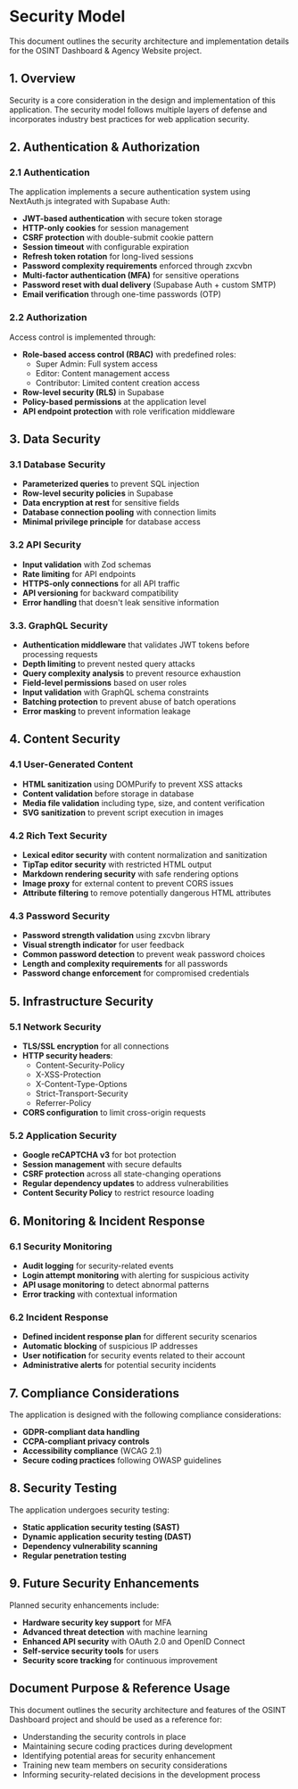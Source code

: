 # Security Model

This document outlines the security architecture and implementation details for the OSINT Dashboard & Agency Website project.

## 1. Overview

Security is a core consideration in the design and implementation of this application. The security model follows multiple layers of defense and incorporates industry best practices for web application security.

## 2. Authentication & Authorization

### 2.1 Authentication

The application implements a secure authentication system using NextAuth.js integrated with Supabase Auth:

- **JWT-based authentication** with secure token storage
- **HTTP-only cookies** for session management
- **CSRF protection** with double-submit cookie pattern
- **Session timeout** with configurable expiration
- **Refresh token rotation** for long-lived sessions
- **Password complexity requirements** enforced through zxcvbn
- **Multi-factor authentication (MFA)** for sensitive operations
- **Password reset with dual delivery** (Supabase Auth + custom SMTP)
- **Email verification** through one-time passwords (OTP)

### 2.2 Authorization

Access control is implemented through:

- **Role-based access control (RBAC)** with predefined roles:
  - Super Admin: Full system access
  - Editor: Content management access
  - Contributor: Limited content creation access
- **Row-level security (RLS)** in Supabase
- **Policy-based permissions** at the application level
- **API endpoint protection** with role verification middleware

## 3. Data Security

### 3.1 Database Security

- **Parameterized queries** to prevent SQL injection
- **Row-level security policies** in Supabase
- **Data encryption at rest** for sensitive fields
- **Database connection pooling** with connection limits
- **Minimal privilege principle** for database access

### 3.2 API Security

- **Input validation** with Zod schemas
- **Rate limiting** for API endpoints
- **HTTPS-only connections** for all API traffic
- **API versioning** for backward compatibility
- **Error handling** that doesn't leak sensitive information

### 3.3. GraphQL Security

- **Authentication middleware** that validates JWT tokens before processing requests
- **Depth limiting** to prevent nested query attacks
- **Query complexity analysis** to prevent resource exhaustion
- **Field-level permissions** based on user roles
- **Input validation** with GraphQL schema constraints
- **Batching protection** to prevent abuse of batch operations
- **Error masking** to prevent information leakage

## 4. Content Security

### 4.1 User-Generated Content

- **HTML sanitization** using DOMPurify to prevent XSS attacks
- **Content validation** before storage in database
- **Media file validation** including type, size, and content verification
- **SVG sanitization** to prevent script execution in images

### 4.2 Rich Text Security

- **Lexical editor security** with content normalization and sanitization
- **TipTap editor security** with restricted HTML output
- **Markdown rendering security** with safe rendering options
- **Image proxy** for external content to prevent CORS issues
- **Attribute filtering** to remove potentially dangerous HTML attributes

### 4.3 Password Security

- **Password strength validation** using zxcvbn library
- **Visual strength indicator** for user feedback
- **Common password detection** to prevent weak password choices
- **Length and complexity requirements** for all passwords
- **Password change enforcement** for compromised credentials

## 5. Infrastructure Security

### 5.1 Network Security

- **TLS/SSL encryption** for all connections
- **HTTP security headers**:
  - Content-Security-Policy
  - X-XSS-Protection
  - X-Content-Type-Options
  - Strict-Transport-Security
  - Referrer-Policy
- **CORS configuration** to limit cross-origin requests

### 5.2 Application Security

- **Google reCAPTCHA v3** for bot protection
- **Session management** with secure defaults
- **CSRF protection** across all state-changing operations
- **Regular dependency updates** to address vulnerabilities
- **Content Security Policy** to restrict resource loading

## 6. Monitoring & Incident Response

### 6.1 Security Monitoring

- **Audit logging** for security-related events
- **Login attempt monitoring** with alerting for suspicious activity
- **API usage monitoring** to detect abnormal patterns
- **Error tracking** with contextual information

### 6.2 Incident Response

- **Defined incident response plan** for different security scenarios
- **Automatic blocking** of suspicious IP addresses
- **User notification** for security events related to their account
- **Administrative alerts** for potential security incidents

## 7. Compliance Considerations

The application is designed with the following compliance considerations:

- **GDPR-compliant data handling**
- **CCPA-compliant privacy controls**
- **Accessibility compliance** (WCAG 2.1)
- **Secure coding practices** following OWASP guidelines

## 8. Security Testing

The application undergoes security testing:

- **Static application security testing (SAST)**
- **Dynamic application security testing (DAST)**
- **Dependency vulnerability scanning**
- **Regular penetration testing**

## 9. Future Security Enhancements

Planned security enhancements include:

- **Hardware security key support** for MFA
- **Advanced threat detection** with machine learning
- **Enhanced API security** with OAuth 2.0 and OpenID Connect
- **Self-service security tools** for users
- **Security score tracking** for continuous improvement

## Document Purpose & Reference Usage

This document outlines the security architecture and features of the OSINT Dashboard project and should be used as a reference for:

- Understanding the security controls in place
- Maintaining secure coding practices during development
- Identifying potential areas for security enhancement
- Training new team members on security considerations
- Informing security-related decisions in the development process
